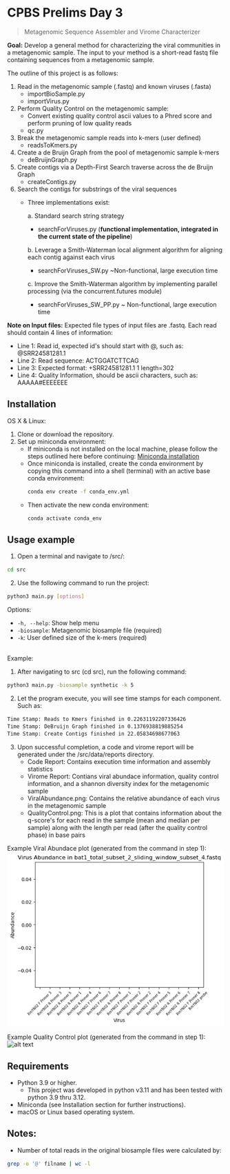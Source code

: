 # CPBS Prelims Day 3
> Metagenomic Sequence Assembler and Virome Characterizer 

**Goal:** Develop a general method for characterizing the viral communities in a metagenomic sample. The input to your method is a short-read fastq file containing sequences from a metagenomic sample. 

The outline of this project is as follows:
1. Read in the metagenomic sample (.fastq) and known viruses (.fasta) 
    - importBioSample.py
    - importVirus.py
2. Perform Quality Control on the metagenomic sample:
    - Convert existing quality control ascii values to a Phred score and perform pruning of low quality reads
    - qc.py
3. Break the metagenomic sample reads into k-mers (user defined)
    - readsToKmers.py
4. Create a de Bruijn Graph from the pool of metagenomic sample k-mers
    - deBruijnGraph.py
5. Create contigs via a Depth-First Search traverse across the de Bruijn Graph
    - createContigs.py
6. Search the contigs for substrings of the viral sequences
    - Three implementations exist: 

        a. Standard search string strategy
        - searchForViruses.py (__functional implementation, integrated in the current state of the pipeline__)

        b. Leverage a Smith-Waterman local alignment algorithm for aligning each contig against each virus 
        - searchForViruses_SW.py ~Non-functional, large execution time

        c. Improve the Smith-Waterman algorithm by implementing parallel processing (via the concurrent.futures module) 
        - searchForViruses_SW_PP.py ~ Non-functional, large execution time

**Note on Input files:** Expected file types of input files are .fastq. Each read should contain 4 lines of information:

- Line 1: Read id, expected id's should start with @, such as: @SRR24581281.1 
- Line 2: Read sequence: ACTGGATCTTCAG
- Line 3: Expected format: +SRR24581281.1 1 length=302
- Line 4: Quality Information, should be ascii characters, such as: AAAAA#EEEEEEE

## Installation

OS X & Linux:
1. Clone or download the repository.
2. Set up miniconda environment:
    - If miniconda is not installed on the local machine, please follow the steps outlined here before continuing: [Miniconda installation](https://docs.anaconda.com/free/miniconda/)
    - Once miniconda is installed, create the conda environment by copying this command into a shell (terminal) with an active base conda environment:
        ```sh
        conda env create -f conda_env.yml
        ```
    - Then activate the new conda environment:
        ```sh
        conda activate conda_env
        ```

## Usage example
1. Open a terminal and navigate to /src/:
```sh
cd src
```
2. Use the following command to run the project: 
```sh
python3 main.py [options]
```
Options:
- `-h, --help`: Show help menu
- `-biosample`: Metagenomic biosample file (required)
- `-k`: User defined size of the k-mers (required)

<br>
Example:

1. After navigating to src (cd src), run the following command:
```sh
python3 main.py -biosample synthetic -k 5
```
2. Let the program execute, you will see time stamps for each component. Such as:
```sh
Time Stamp: Reads to Kmers finished in 0.22631192207336426
Time Stamp: DeBruijn Graph finished in 0.1376938819885254
Time Stamp: Create Contigs finished in 22.05834698677063
```
3. Upon successful completion, a code and virome report will be generated under the /src/data/reports directory.
    - Code Report: Contains execution time information and assembly statistics
    - Virome Report: Contians viral abundace information, quality control information, and a shannon diversity index for the metagenomic sample
    - ViralAbundance.png: Contains the relative abundance of each virus in the metagenomic sample
    - QualityControl.png: This is a plot that contains information about the q-score's for each read in the sample (mean and median per sample) along with the length per read (after the quality control phase) in base pairs

Example Viral Abundace plot (generated from the command in step 1):
![alt text](src/data/reports/VirusAbundance.png)

Example Quality Control plot (generated from the command in step 1):
![alt text](src/data/reports/QualityControl.png)

## Requirements
- Python 3.9 or higher. 
    - This project was developed in python v3.11 and has been tested with python 3.9 thru 3.12.
- Miniconda (see Installation section for further instructions).
- macOS or Linux based operating system.

## Notes:
- Number of total reads in the original biosample files were calculated by:
```sh
grep -o '@' filname | wc -l
```